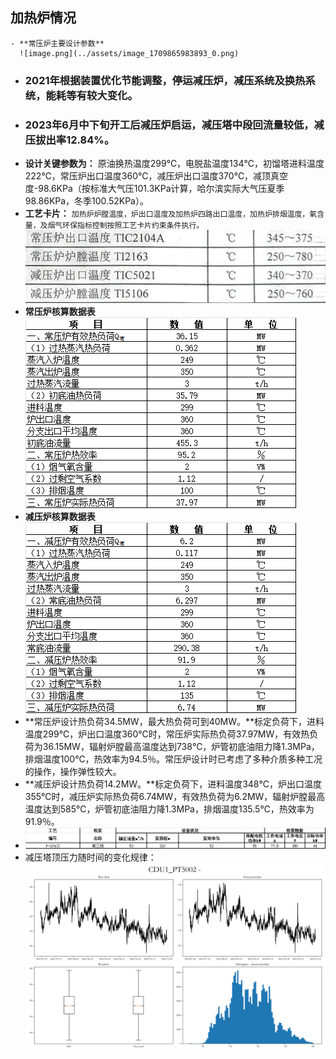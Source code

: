 ## 加热炉情况
	- **常压炉主要设计参数**
	  ![image.png](../assets/image_1709865983893_0.png)
- ### 2021年根据装置优化节能调整，停运减压炉，减压系统及换热系统，能耗等有较大变化。
- ### 2023年6月中下旬开工后减压炉启运，减压塔中段回流量较低，减压拔出率12.84%。
- **设计关键参数为：**
  原油换热温度299℃，电脱盐温度134℃，初馏塔进料温度222℃，常压炉出口温度360℃，减压炉出口温度370℃，减顶真空度-98.6KPa（按标准大气压101.3KPa计算，哈尔滨实际大气压夏季98.86KPa，冬季100.52KPa）。
- **工艺卡片：**
  `加热炉炉膛温度，炉出口温度及加热炉四路出口温度，加热炉排烟温度，氧含量，及烟气环保指标控制按照工艺卡片约束条件执行。`
  ![image.png](../assets/image_1709866267479_0.png)
- **常压炉核算数据表**
  ![image.png](../assets/image_1709866921143_0.png)
- **减压炉核算数据表**
  ![image.png](../assets/image_1709867061486_0.png)
- **常压炉设计热负荷34.5MW，最大热负荷可到40MW。**标定负荷下，进料温度299℃，炉出口温度360℃时，常压炉实际热负荷37.97MW，有效热负荷为36.15MW，辐射炉膛最高温度达到738℃，炉管初底油阻力降1.3MPa，排烟温度100℃，热效率为94.5％。常压炉设计时已考虑了多种介质多种工况的操作，操作弹性较大。
- **减压炉设计热负荷14.2MW。**标定负荷下，进料温度348℃，炉出口温度355℃时，减压炉实际热负荷6.74MW，有效热负荷为6.2MW，辐射炉膛最高温度达到585℃，炉管初底油阻力降1.3MPa，排烟温度135.5℃，热效率为91.9％。
- ![image.png](../assets/image_1709867876402_0.png)
- 减压塔顶压力随时间的变化规律：
  ![CDU1_PT5002.png](../assets/CDU1_PT5002_1709866212798_0.png)